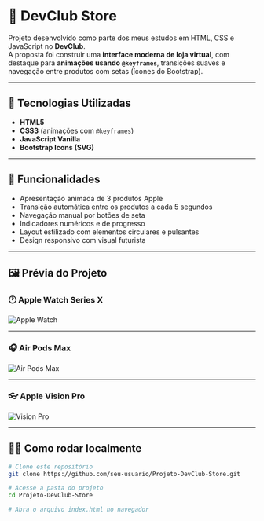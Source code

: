 # 🛒 DevClub Store

Projeto desenvolvido como parte dos meus estudos em HTML, CSS e JavaScript no **DevClub**.  
A proposta foi construir uma **interface moderna de loja virtual**, com destaque para **animações usando `@keyframes`**, transições suaves e navegação entre produtos com setas (ícones do Bootstrap).

---

## 🚀 Tecnologias Utilizadas

- **HTML5**
- **CSS3** (animações com `@keyframes`)
- **JavaScript Vanilla**
- **Bootstrap Icons (SVG)**

---

## 🎯 Funcionalidades

- Apresentação animada de 3 produtos Apple
- Transição automática entre os produtos a cada 5 segundos
- Navegação manual por botões de seta
- Indicadores numéricos e de progresso
- Layout estilizado com elementos circulares e pulsantes
- Design responsivo com visual futurista

---

## 🖼️ Prévia do Projeto

### 🕐 Apple Watch Series X
![Apple Watch](./img-preview/apple-watch-preview.png)

---

### 🎧 Air Pods Max
![Air Pods Max](./img-preview/air-pods-preview.png)

---

### 👓 Apple Vision Pro
![Vision Pro](./img-preview/vision-pro-preview.png)

---

## 🧑‍💻 Como rodar localmente

```bash
# Clone este repositório
git clone https://github.com/seu-usuario/Projeto-DevClub-Store.git

# Acesse a pasta do projeto
cd Projeto-DevClub-Store

# Abra o arquivo index.html no navegador
